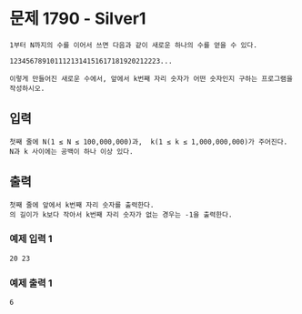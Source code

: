 # 문제 1790 - Silver1
    1부터 N까지의 수를 이어서 쓰면 다음과 같이 새로운 하나의 수를 얻을 수 있다.
    
    1234567891011121314151617181920212223...
    
    이렇게 만들어진 새로운 수에서, 앞에서 k번째 자리 숫자가 어떤 숫자인지 구하는 프로그램을 작성하시오.

## 입력
    첫째 줄에 N(1 ≤ N ≤ 100,000,000)과,  k(1 ≤ k ≤ 1,000,000,000)가 주어진다.
    N과 k 사이에는 공백이 하나 이상 있다.

## 출력
    첫째 줄에 앞에서 k번째 자리 숫자를 출력한다. 
    의 길이가 k보다 작아서 k번째 자리 숫자가 없는 경우는 -1을 출력한다.

### 예제 입력 1
    20 23
### 예제 출력 1
    6